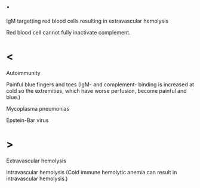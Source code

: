 # .

IgM targetting red blood cells resulting in extravascular hemolysis

Red blood cell cannot fully inactivate complement.

# <

Autoimmunity

Painful blue fingers and toes (IgM- and complement- binding is increased at cold so the extremities, which have worse perfusion, become painful and blue.)

Mycoplasma pneumonias

Epstein-Bar virus

# >

Extravascular hemolysis

Intravascular hemolysis (Cold immune hemolytic anemia can result in intravascular hemolysis.)
